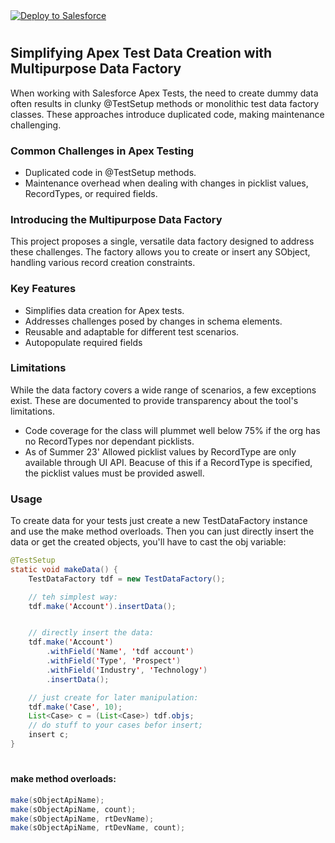 <a href="https://githubsfdeploy.herokuapp.com?owner=jarki7777&repo=test-data-factory&ref=master">
  <img alt="Deploy to Salesforce"
       src="https://raw.githubusercontent.com/afawcett/githubsfdeploy/master/deploy.png">
</a>

#
## Simplifying Apex Test Data Creation with Multipurpose Data Factory
When working with Salesforce Apex Tests, the need to create dummy data often results in clunky @TestSetup methods or monolithic test data factory classes. These approaches introduce duplicated code, making maintenance challenging.

### Common Challenges in Apex Testing

- Duplicated code in @TestSetup methods.
- Maintenance overhead when dealing with changes in picklist values, RecordTypes, or required fields.

### Introducing the Multipurpose Data Factory

This project proposes a single, versatile data factory designed to address these challenges. The factory allows you to create or insert any SObject, handling various record creation constraints.

### Key Features

- Simplifies data creation for Apex tests.
- Addresses challenges posed by changes in schema elements.
- Reusable and adaptable for different test scenarios.
- Autopopulate required fields

### Limitations

While the data factory covers a wide range of scenarios, a few exceptions exist. These are documented to provide transparency about the tool's limitations.

- Code coverage for the class will plummet well below 75% if the org has no RecordTypes nor dependant picklists.
- As of Summer 23' Allowed picklist values by RecordType are only available through UI API. Beacuse of this if a RecordType is specified, the picklist values must be provided aswell.

### Usage
To create data for your tests just create a new TestDataFactory instance and use the make method overloads. Then you can just directly insert the data or get the created objects, you'll have to cast the obj variable:
````java
@TestSetup
static void makeData() {
    TestDataFactory tdf = new TestDataFactory();

    // teh simplest way:
    tdf.make('Account').insertData();


    // directly insert the data:
    tdf.make('Account')
        .withField('Name', 'tdf account')
        .withField('Type', 'Prospect')
        .withField('Industry', 'Technology')
        .insertData();

    // just create for later manipulation:
    tdf.make('Case', 10);
    List<Case> c = (List<Case>) tdf.objs;
    // do stuff to your cases befor insert;
    insert c;
}
````
#
#### make method overloads:  
````java
make(sObjectApiName);
make(sObjectApiName, count);
make(sObjectApiName, rtDevName);
make(sObjectApiName, rtDevName, count);
````